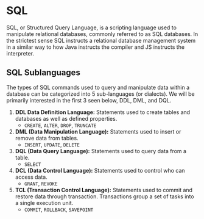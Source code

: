 # SQL
SQL, or Structured Query Language, is a scripting language used to manipulate relational databases, commonly referred to as SQL databases. In the strictest sense SQL instructs a relational database management system in a similar way to how Java instructs the compiler and JS instructs the interpreter.

## SQL Sublanguages
The types of SQL commands used to query and manipulate data within a database can be categorized into 5 sub-languages (or dialects). We will be primarily interested in the first 3 seen below, DDL, DML, and DQL. 

1. **DDL Data Definition Language:** Statements used to create tables and databases as well as defined properties.
    * `CREATE`, `ALTER`, `DROP`, `TRUNCATE`
2. **DML (Data Manipulation Language):** Statements used to insert or remove data from tables.
    * `INSERT`, `UPDATE`, `DELETE`
3. **DQL (Data Query Language):** Statements used to query data from a table.
    * `SELECT`
4. **DCL (Data Control Language):** Statements used to control who can access data.
    * `GRANT`, `REVOKE`
5. **TCL (Transaction Control Language):** Statements used to commit and restore data through transaction.  Transactions group a set of tasks into a single execution unit.
    * `COMMIT`, `ROLLBACK`, `SAVEPOINT`
